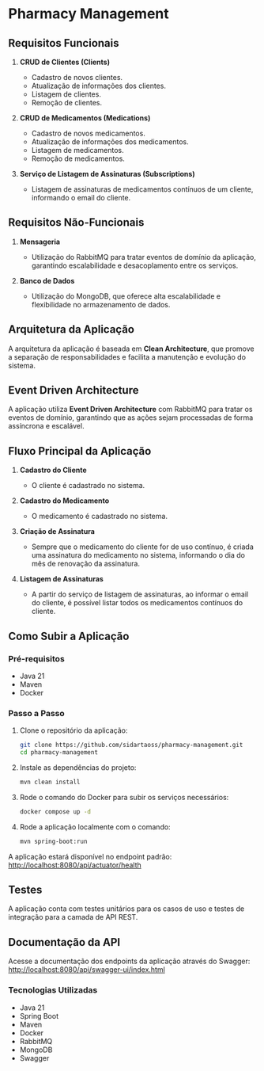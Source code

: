 # Pharmacy Management

## Requisitos Funcionais

1. **CRUD de Clientes (Clients)**
   - Cadastro de novos clientes.
   - Atualização de informações dos clientes.
   - Listagem de clientes.
   - Remoção de clientes.

2. **CRUD de Medicamentos (Medications)**
   - Cadastro de novos medicamentos.
   - Atualização de informações dos medicamentos.
   - Listagem de medicamentos.
   - Remoção de medicamentos.

3. **Serviço de Listagem de Assinaturas (Subscriptions)**
   - Listagem de assinaturas de medicamentos contínuos de um cliente, informando o email do cliente.

## Requisitos Não-Funcionais

1. **Mensageria**
   - Utilização do RabbitMQ para tratar eventos de domínio da aplicação, garantindo escalabilidade e desacoplamento entre os serviços.

2. **Banco de Dados**
   - Utilização do MongoDB, que oferece alta escalabilidade e flexibilidade no armazenamento de dados.

## Arquitetura da Aplicação

A arquitetura da aplicação é baseada em **Clean Architecture**, que promove a separação de responsabilidades e facilita a manutenção e evolução do sistema.

## Event Driven Architecture

A aplicação utiliza **Event Driven Architecture** com RabbitMQ para tratar os eventos de domínio, garantindo que as ações sejam processadas de forma assíncrona e escalável.

## Fluxo Principal da Aplicação

1. **Cadastro do Cliente**
   - O cliente é cadastrado no sistema.

2. **Cadastro do Medicamento**
   - O medicamento é cadastrado no sistema.

3. **Criação de Assinatura**
   - Sempre que o medicamento do cliente for de uso contínuo, é criada uma assinatura do medicamento no sistema, informando o dia do mês de renovação da assinatura.

4. **Listagem de Assinaturas**
   - A partir do serviço de listagem de assinaturas, ao informar o email do cliente, é possível listar todos os medicamentos contínuos do cliente.

## Como Subir a Aplicação

### Pré-requisitos

- Java 21
- Maven
- Docker

### Passo a Passo

1. Clone o repositório da aplicação:
   ```bash
   git clone https://github.com/sidartaoss/pharmacy-management.git
   cd pharmacy-management
   ```

2. Instale as dependências do projeto:
   ```bash
   mvn clean install
   ```

3. Rode o comando do Docker para subir os serviços necessários:
   ```bash
   docker compose up -d
   ```

4. Rode a aplicação localmente com o comando:
   ```bash
   mvn spring-boot:run
   ```

A aplicação estará disponível no endpoint padrão: [http://localhost:8080/api/actuator/health](http://localhost:8080/api/actuator/health)

## Testes

A aplicação conta com testes unitários para os casos de uso e testes de integração para a camada de API REST.

## Documentação da API

Acesse a documentação dos endpoints da aplicação através do Swagger: [http://localhost:8080/api/swagger-ui/index.html](http://localhost:8080/api/swagger-ui/index.html)

### Tecnologias Utilizadas

- Java 21
- Spring Boot
- Maven
- Docker
- RabbitMQ
- MongoDB
- Swagger

